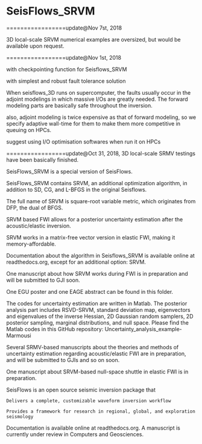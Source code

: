 SeisFlows_SRVM
=================

=================update@Nov 7st, 2018

3D local-scale SRVM numerical examples are oversized, but would be available upon request.

=================update@Nov 1st, 2018 

with checkpointing function for Seisflows_SRVM

with simplest and robust fault tolerance solution

When seisflows_3D runs on supercomputer, the faults usually occur in the adjoint modelings in which massive I/Os are greatly needed. The forward modeling parts are basically safe throughout the inversion.

also, adjoint modeling is twice expensive as that of forward modeling, so we specify adaptive wall-time for them to make them more competitive in queuing on HPCs.

suggest using I/O optimisation softwares when run it on HPCs

=================update@Oct 31, 2018, 3D local-scale SRMV testings have been basically finished.

SeisFlows_SRVM is a special version of SeisFlows.

SeisFlows_SRVM contains SRVM, an additional optimization algorithm, in addition to SD, CG, and L-BFGS in the original Seisflows.

The full name of SRVM is square-root variable metric, which originates from DFP, the dual of BFGS.

SRVM based FWI allows for a posterior uncertainty estimation after the acoustic/elastic inversion.

SRVM works in a matrix-free vector version in elastic FWI, making it memory-affordable.

Documentation about the algorithm in Seisflows_SRVM is available online at readthedocs.org, except for an additional option: SRVM. 

One manuscript about how SRVM works during FWI is in preparation and will be submitted to GJI soon.

One EGU poster and one EAGE abstract can be found in this folder.

The codes for uncertainty estimation are written in Matlab. The posterior analysis part includes RSVD-SRVM, standard deviation map, eigenvectors and eigenvalues of the inverse Hessian, 2D Gaussian random samplers, 2D posterior sampling, marginal distributions, and null space. Please find the Matlab codes in this GitHub repository: Uncertainty_analysis_example-Marmousi 

Several SRMV-based manuscripts about the theories and methods of uncertainty estimation regarding acoustic/elastic FWI are in preparation, and will be submitted to GJIs and so on soon.

One manuscript about SRVM-based null-space shuttle in elastic FWI is in preparation.

SeisFlows is an open source seismic inversion package that

    Delivers a complete, customizable waveform inversion workflow

    Provides a framework for research in regional, global, and exploration seismology

Documentation is available online at readthedocs.org. A manuscript is currently under review in Computers and Geosciences.
